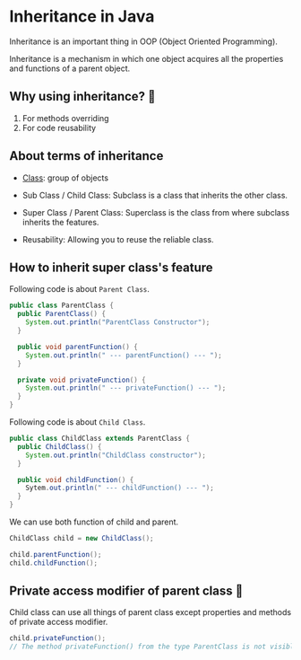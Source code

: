 # Inheritance in Java

Inheritance is an important thing in OOP (Object Oriented Programming).

Inheritance is a mechanism in which one object acquires all the properties and functions of a parent object.

## Why using inheritance? :memo:

1. For methods overriding
2. For code reusability


## About terms of inheritance

- [Class](/java/about-class.md): group of objects

- Sub Class / Child Class: Subclass is a class that inherits the other class.

- Super Class / Parent Class: Superclass is the class from where subclass inherits the features.

- Reusability: Allowing you to reuse the reliable class.


## How to inherit super class's feature

Following code is about `Parent Class`.
```java
public class ParentClass {
  public ParentClass() {
    System.out.println("ParentClass Constructor");
  }

  public void parentFunction() {
    System.out.println(" --- parentFunction() --- ");
  }

  private void privateFunction() {
    System.out.println(" --- privateFunction() --- ");
  }
}
```

Following code is about `Child Class`.
```java
public class ChildClass extends ParentClass {
  public ChildClass() {
    System.out.println("ChildClass constructor");
  }

  public void childFunction() {
    Sytem.out.println(" --- childFunction() --- ");
  }
}
```

We can use both function of child and parent.

```java
ChildClass child = new ChildClass();

child.parentFunction();
child.childFunction();
```

## Private access modifier of parent class :memo:

Child class can use all things of parent class except properties and methods of private access modifier.

```java
child.privateFunction();
// The method privateFunction() from the type ParentClass is not visible.
```
